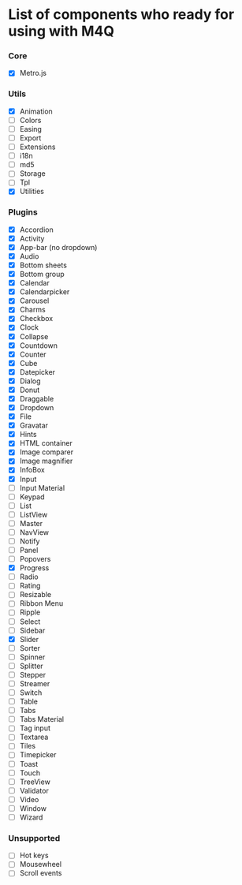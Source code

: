 # List of components who ready for using with M4Q

### Core
- [x] Metro.js

### Utils
- [x] Animation
- [ ] Colors
- [ ] Easing
- [ ] Export
- [ ] Extensions
- [ ] i18n
- [ ] md5
- [ ] Storage
- [ ] Tpl
- [x] Utilities

### Plugins
- [x] Accordion
- [x] Activity
- [x] App-bar (no dropdown)
- [x] Audio
- [x] Bottom sheets
- [x] Bottom group
- [x] Calendar
- [x] Calendarpicker
- [x] Carousel
- [x] Charms
- [x] Checkbox
- [x] Clock
- [x] Collapse
- [x] Countdown
- [x] Counter
- [x] Cube
- [x] Datepicker
- [x] Dialog
- [x] Donut
- [x] Draggable
- [x] Dropdown
- [x] File
- [x] Gravatar
- [x] Hints
- [x] HTML container
- [x] Image comparer
- [x] Image magnifier
- [x] InfoBox
- [x] Input
- [ ] Input Material
- [ ] Keypad
- [ ] List
- [ ] ListView
- [ ] Master
- [ ] NavView
- [ ] Notify
- [ ] Panel
- [ ] Popovers
- [x] Progress
- [ ] Radio
- [ ] Rating
- [ ] Resizable
- [ ] Ribbon Menu
- [ ] Ripple
- [ ] Select
- [ ] Sidebar
- [x] Slider
- [ ] Sorter
- [ ] Spinner
- [ ] Splitter
- [ ] Stepper
- [ ] Streamer
- [ ] Switch
- [ ] Table
- [ ] Tabs
- [ ] Tabs Material
- [ ] Tag input
- [ ] Textarea
- [ ] Tiles
- [ ] Timepicker
- [ ] Toast
- [ ] Touch
- [ ] TreeView
- [ ] Validator
- [ ] Video
- [ ] Window
- [ ] Wizard

### Unsupported
- [ ] Hot keys
- [ ] Mousewheel
- [ ] Scroll events